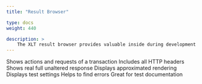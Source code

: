 ```yaml
---
title: "Result Browser"

type: docs
weight: 440

description: >
    The XLT result browser provides valuable inside during development as well as during load test execution and evaluation.
---
```


Shows actions and requests of a transaction
Includes all HTTP headers
Shows real full unaltered response
Displays approximated rendering
Displays test settings
Helps to find errors
Great for test documentation